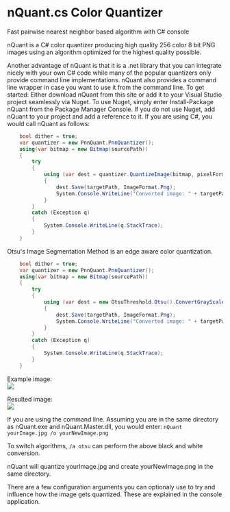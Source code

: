 # nQuant.cs Color Quantizer
Fast pairwise nearest neighbor based algorithm with C# console

nQuant is a C# color quantizer producing high quality 256 color 8 bit PNG images using an algorithm optimized for the highest quality possible.

Another advantage of nQuant is that it is a .net library that you can integrate nicely with your own C# code while many of the popular quantizers only provide command line implementations. nQuant also provides a command line wrapper in case you want to use it from the command line. To get started:
Either download nQuant from this site or add it to your Visual Studio project seamlessly via Nuget. To use Nuget, simply enter Install-Package nQuant from the Package Manager Console.
If you do not use Nuget, add nQuant to your project and add a reference to it.
If you are using C#, you would call nQuant as follows:

```cs
    bool dither = true;
    var quantizer = new PnnQuant.PnnQuantizer();
    using(var bitmap = new Bitmap(sourcePath))
    {
        try
        {                    
            using (var dest = quantizer.QuantizeImage(bitmap, pixelFormat, maxColors, dither))
            {
                dest.Save(targetPath, ImageFormat.Png);
                System.Console.WriteLine("Converted image: " + targetPath);
            }
        }
        catch (Exception q)
        {
            System.Console.WriteLine(q.StackTrace);
        }
    }
```

Otsu's Image Segmentation Method is an edge aware color quantization.
```cs
    bool dither = true;
    var quantizer = new PnnQuant.PnnQuantizer();
    using(var bitmap = new Bitmap(sourcePath))
    {
        try
        {                    
            using (var dest = new OtsuThreshold.Otsu().ConvertGrayScaleToBinary(bitmap))
            {
                dest.Save(targetPath, ImageFormat.Png);
                System.Console.WriteLine("Converted image: " + targetPath);
            }
        }
        catch (Exception q)
        {
            System.Console.WriteLine(q.StackTrace);
        }
    }
```
<p>Example image:<br /><img src="https://user-images.githubusercontent.com/26831069/142559831-f8f6f2ce-487e-4353-8aa1-7845706e7833.png" /></p>
<p>Resulted image:<br /><img src="https://user-images.githubusercontent.com/26831069/142559920-88143e07-2787-46a2-a07c-cccf5a39065a.png" /></p>

If you are using the command line. Assuming you are in the same directory as nQuant.exe and nQuant.Master.dll, you would enter:
`nQuant yourImage.jpg /o yourNewImage.png`

To switch algorithms, `/a otsu` can perform the above black and white conversion.

nQuant will quantize yourImage.jpg and create yourNewImage.png in the same directory.

There are a few configuration arguments you can optionaly use to try and influence how the image gets quantized. These are explained in the console application.
